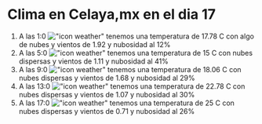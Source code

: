 # Clima en Celaya,mx en el dia 17

1. A las 1:0 !["icon weather"](http://openweathermap.org/img/w/02n.png) tenemos una temperatura de 17.78 C con algo de nubes y  vientos de 1.92 y nubosidad al 12%
1. A las 5:0 !["icon weather"](http://openweathermap.org/img/w/03n.png) tenemos una temperatura de 15 C con nubes dispersas y  vientos de 1.11 y nubosidad al 41%
1. A las 9:0 !["icon weather"](http://openweathermap.org/img/w/03d.png) tenemos una temperatura de 18.06 C con nubes dispersas y  vientos de 1.68 y nubosidad al 29%
1. A las 13:0 !["icon weather"](http://openweathermap.org/img/w/03d.png) tenemos una temperatura de 22.78 C con nubes dispersas y  vientos de 1.07 y nubosidad al 30%
1. A las 17:0 !["icon weather"](http://openweathermap.org/img/w/03d.png) tenemos una temperatura de 25 C con nubes dispersas y  vientos de 0.71 y nubosidad al 26%
